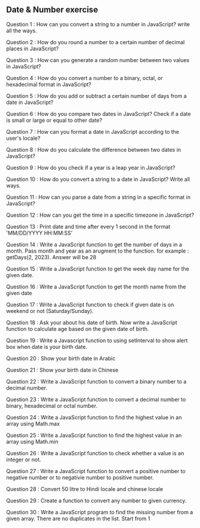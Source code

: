 ## Date & Number exercise

Question 1 : How can you convert a string to a number in JavaScript? write all the ways.

Question 2 : How do you round a number to a certain number of decimal places in JavaScript?

Question 3 : How can you generate a random number between two values in JavaScript?

Question 4 : How do you convert a number to a binary, octal, or hexadecimal format in JavaScript?

Question 5 : How do you add or subtract a certain number of days from a date in JavaScript?

Question 6 : How do you compare two dates in JavaScript? Check if a date is small or large or equal to other date?

Question 7 : How can you format a date in JavaScript according to the user's locale?

Question 8 : How do you calculate the difference between two dates in JavaScript?

Question 9 : How do you check if a year is a leap year in JavaScript?

Question 10 : How do you convert a string to a date in JavaScript? Write all ways.

Question 11 : How can you parse a date from a string in a specific format in JavaScript?

Question 12 : How can you get the time in a specific timezone in JavaScript?

Question 13 : Print date and time after every 1 second in the format 'MM/DD/YYYY HH:MM:SS'

Question 14 : Write a JavaScript function to get the number of days in a month. Pass month and year as an arugment to the function. for example : getDays(2, 2023). Answer will be 28

Question 15 : Write a JavaScript function to get the week day name for the given date.

Question 16 : Write a JavaScript function to get the month name from the given date

Question 17 : Write a JavaScript function to check if given date is on weekend or not (Saturday/Sunday).

Question 18 : Ask your about his date of birth. Now write a JavaScript function to calculate age based on the given date of birth.

Question 19 : Write a Javascript function to using setInterval to show alert box when date is your birth date.

Question 20 : Show your birth date in Arabic

Question 21 : Show your birth date in Chinese

Question 22 : Write a JavaScript function to convert a binary number to a decimal number. 

Question 23 : Write a JavaScript function to convert a decimal number to binary, hexadecimal or octal number.

Question 24 : Write a JavaScript function to find the highest value in an array using Math.max

Question 25 : Write a JavaScript function to find the highest value in an array using Math.min

Question 26 : Write a JavaScript function to check whether a value is an integer or not.

Question 27 : Write a JavaScript function to convert a positive number to negative number or to negativie number to positive number.

Question 28 : Convert 50 litre to Hindi locale and chinese locale

Question 29 : Create a function to convert any number to given currency.

Question 30 : Write a JavaScript program to find the missing number from a given array. There are no duplicates in the list. Start from 1
